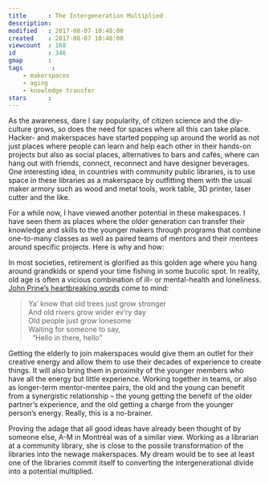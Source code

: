 ```yaml
---
title      : The Intergeneration Multiplied
description: 
modified   : 2017-08-07 10:48:00
created    : 2017-08-07 10:48:00
viewcount  : 168
id         : 346
gmap       : 
tags        :
    - makerspaces
    - aging
    - knowledge transfer
stars      : 
---
```


As the awareness, dare I say popularity, of citizen science and the diy-culture grows, so does the need for spaces where all this can take place. Hacker- and makerspaces have started popping up around the world as not just places where people can learn and help each other in their hands-on projects but also as social places, alternatives to bars and cafés, where can hang out with friends, connect, reconnect and have designer beverages. One interesting idea, in countries with community public libraries, is to use space in these libraries as a makerspace by outfitting them with the usual maker armory such as wood and metal tools, work table, 3D printer, laser cutter and the like.

For a while now, I have viewed another potential in these makespaces. I have seen them as places where the older generation can transfer their knowledge and skills to the younger makers through programs that combine one-to-many classes as well as paired teams of mentors and their mentees around specific projects. Here is why and how:

In most societies, retirement is glorified as this golden age where you hang around grandkids or spend your time fishing in some bucolic spot. In reality, old age is often a vicious combination of ill- or mental-health and loneliness. [John Prine’s heartbreaking words](https://www.youtube.com/watch?v=RfwGkplB_sY) come to mind:

<blockquote>
Ya’ know that old trees just grow stronger<br>
And old rivers grow wider ev’ry day<br>
Old people just grow lonesome<br>
Waiting for someone to say,<br>
&nbsp;&nbsp;“Hello in there, hello”
</blockquote>

Getting the elderly to join makerspaces would give them an outlet for their creative energy and allow them to use their decades of experience to create things. It will also bring them in proximity of the younger members who have all the energy but little experience. Working together in teams, or also as longer-term mentor-mentee pairs, the old and the young can benefit from a synergistic relationship – the young getting the benefit of the older partner’s experience, and the old getting a charge from the younger person’s energy. Really, this is a no-brainer.

Proving the adage that all good ideas have already been thought of by someone else, A-M in Montréal was of a similar view. Working as a librarian at a community library, she is close to the possile transformation of the libraries into the newage makerspaces. My dream would be to see at least one of the libraries commit itself to converting the intergenerational divide into a potential multiplied.
